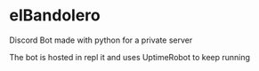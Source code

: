 # elBandolero

Discord Bot made with python for a private server

The bot is hosted in repl it and uses UptimeRobot to keep running
